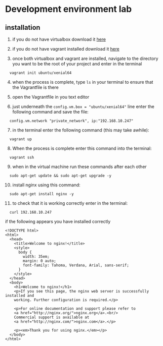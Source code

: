 # Development environment lab

## installation

1. if you do not have virtualbox download it [here](https://www.virtualbox.org/wiki/Downloads)

2. if you do not have vagrant installed download it [here](https://www.vagrantup.com/downloads.html)

3. once both virtualbox and vagrant are installed, navigate to the directory you want to be the root of your project and enter in the terminal

  ```terminal
    vagrant init ubuntu/xenial64
  ```

4. when the process is complete, type ```ls``` in your terminal to ensure that the Vagrantfile is there

5. open the Vagrantfile in you text editor

6.  just underneath the ```config.vm.box = "ubuntu/xenial64"``` line enter the following command and save the file:

  ```terminal
    config.vm.network "private_network", ip:"192.168.10.247"
  ```
7. in the terminal enter the following command (this may take awhile):
  ```terminal
    vagrant up
  ```
8. When the process is complete enter this command into the terminal:
  ```terminal
    vagrant ssh
  ```
9. when in the virtual machine run these commands after each other

  ```terminal
    sudo apt-get update && sudo apt-get upgrade -y
  ```
10. install nginx using this command:
  ```terminal
    sudo apt-get install nginx -y
  ```
11. to check that it is working correctly enter in the terminal:
  ```terminal
    curl 192.168.10.247
  ```
  if the following appears you have installed correctly

  ```terminal
  <!DOCTYPE html>
  <html>
    <head>
      <title>Welcome to nginx!</title>
      <style>
        body {
          width: 35em;
          margin: 0 auto;
          font-family: Tahoma, Verdana, Arial, sans-serif;
        }
      </style>
    </head>
    <body>
      <h1>Welcome to nginx!</h1>
      <p>If you see this page, the nginx web server is successfully installed and
      working. Further configuration is required.</p>

      <p>For online documentation and support please refer to
      <a href="http://nginx.org/">nginx.org</a>.<br/>
      Commercial support is available at
      <a href="http://nginx.com/">nginx.com</a>.</p>

      <p><em>Thank you for using nginx.</em></p>
    </body>
  </html>
  ```
